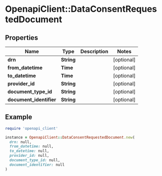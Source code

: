 # OpenapiClient::DataConsentRequestedDocument

## Properties

| Name | Type | Description | Notes |
| ---- | ---- | ----------- | ----- |
| **drn** | **String** |  | [optional] |
| **from_datetime** | **Time** |  | [optional] |
| **to_datetime** | **Time** |  | [optional] |
| **provider_id** | **String** |  | [optional] |
| **document_type_id** | **String** |  | [optional] |
| **document_identifier** | **String** |  | [optional] |

## Example

```ruby
require 'openapi_client'

instance = OpenapiClient::DataConsentRequestedDocument.new(
  drn: null,
  from_datetime: null,
  to_datetime: null,
  provider_id: null,
  document_type_id: null,
  document_identifier: null
)
```

